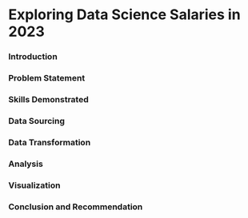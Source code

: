 # Exploring Data Science Salaries in 2023

### Introduction

### Problem Statement

### Skills Demonstrated

### Data Sourcing

### Data Transformation

### Analysis

### Visualization

### Conclusion and Recommendation
